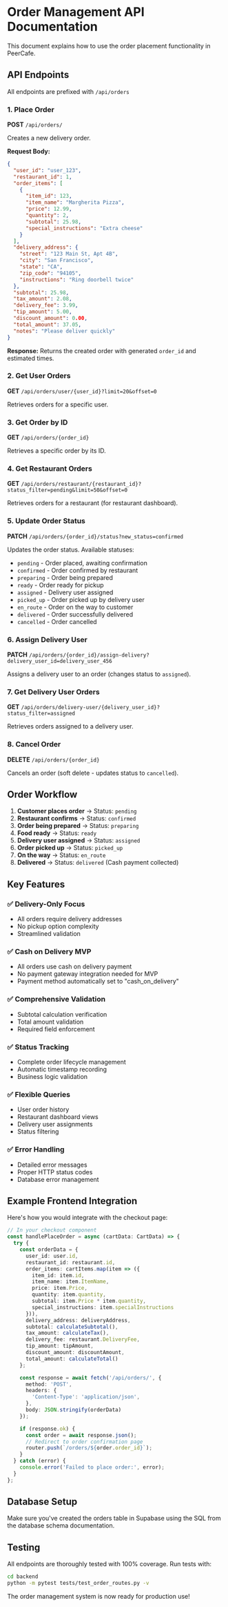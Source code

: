 # Order Management API Documentation

This document explains how to use the order placement functionality in PeerCafe.

## API Endpoints

All endpoints are prefixed with `/api/orders`

### 1. Place Order
**POST** `/api/orders/`

Creates a new delivery order.

**Request Body:**
```json
{
  "user_id": "user_123",
  "restaurant_id": 1,
  "order_items": [
    {
      "item_id": 123,
      "item_name": "Margherita Pizza",
      "price": 12.99,
      "quantity": 2,
      "subtotal": 25.98,
      "special_instructions": "Extra cheese"
    }
  ],
  "delivery_address": {
    "street": "123 Main St, Apt 4B",
    "city": "San Francisco",
    "state": "CA",
    "zip_code": "94105",
    "instructions": "Ring doorbell twice"
  },
  "subtotal": 25.98,
  "tax_amount": 2.08,
  "delivery_fee": 3.99,
  "tip_amount": 5.00,
  "discount_amount": 0.00,
  "total_amount": 37.05,
  "notes": "Please deliver quickly"
}
```

**Response:** Returns the created order with generated `order_id` and estimated times.

### 2. Get User Orders
**GET** `/api/orders/user/{user_id}?limit=20&offset=0`

Retrieves orders for a specific user.

### 3. Get Order by ID
**GET** `/api/orders/{order_id}`

Retrieves a specific order by its ID.

### 4. Get Restaurant Orders
**GET** `/api/orders/restaurant/{restaurant_id}?status_filter=pending&limit=50&offset=0`

Retrieves orders for a restaurant (for restaurant dashboard).

### 5. Update Order Status
**PATCH** `/api/orders/{order_id}/status?new_status=confirmed`

Updates the order status. Available statuses:
- `pending` - Order placed, awaiting confirmation
- `confirmed` - Order confirmed by restaurant
- `preparing` - Order being prepared
- `ready` - Order ready for pickup
- `assigned` - Delivery user assigned
- `picked_up` - Order picked up by delivery user
- `en_route` - Order on the way to customer
- `delivered` - Order successfully delivered
- `cancelled` - Order cancelled

### 6. Assign Delivery User
**PATCH** `/api/orders/{order_id}/assign-delivery?delivery_user_id=delivery_user_456`

Assigns a delivery user to an order (changes status to `assigned`).

### 7. Get Delivery User Orders
**GET** `/api/orders/delivery-user/{delivery_user_id}?status_filter=assigned`

Retrieves orders assigned to a delivery user.

### 8. Cancel Order
**DELETE** `/api/orders/{order_id}`

Cancels an order (soft delete - updates status to `cancelled`).

## Order Workflow

1. **Customer places order** → Status: `pending`
2. **Restaurant confirms** → Status: `confirmed`
3. **Order being prepared** → Status: `preparing`
4. **Food ready** → Status: `ready`
5. **Delivery user assigned** → Status: `assigned`
6. **Order picked up** → Status: `picked_up`
7. **On the way** → Status: `en_route`
8. **Delivered** → Status: `delivered` (Cash payment collected)

## Key Features

### ✅ **Delivery-Only Focus**
- All orders require delivery addresses
- No pickup option complexity
- Streamlined validation

### ✅ **Cash on Delivery MVP**
- All orders use cash on delivery payment
- No payment gateway integration needed for MVP
- Payment method automatically set to "cash_on_delivery"

### ✅ **Comprehensive Validation**
- Subtotal calculation verification
- Total amount validation
- Required field enforcement

### ✅ **Status Tracking**
- Complete order lifecycle management
- Automatic timestamp recording
- Business logic validation

### ✅ **Flexible Queries**
- User order history
- Restaurant dashboard views
- Delivery user assignments
- Status filtering

### ✅ **Error Handling**
- Detailed error messages
- Proper HTTP status codes
- Database error management

## Example Frontend Integration

Here's how you would integrate with the checkout page:

```typescript
// In your checkout component
const handlePlaceOrder = async (cartData: CartData) => {
  try {
    const orderData = {
      user_id: user.id,
      restaurant_id: restaurant.id,
      order_items: cartItems.map(item => ({
        item_id: item.id,
        item_name: item.ItemName,
        price: item.Price,
        quantity: item.quantity,
        subtotal: item.Price * item.quantity,
        special_instructions: item.specialInstructions
      })),
      delivery_address: deliveryAddress,
      subtotal: calculateSubtotal(),
      tax_amount: calculateTax(),
      delivery_fee: restaurant.DeliveryFee,
      tip_amount: tipAmount,
      discount_amount: discountAmount,
      total_amount: calculateTotal()
    };

    const response = await fetch('/api/orders/', {
      method: 'POST',
      headers: {
        'Content-Type': 'application/json',
      },
      body: JSON.stringify(orderData)
    });

    if (response.ok) {
      const order = await response.json();
      // Redirect to order confirmation page
      router.push(`/orders/${order.order_id}`);
    }
  } catch (error) {
    console.error('Failed to place order:', error);
  }
};
```

## Database Setup

Make sure you've created the orders table in Supabase using the SQL from the database schema documentation.

## Testing

All endpoints are thoroughly tested with 100% coverage. Run tests with:

```bash
cd backend
python -m pytest tests/test_order_routes.py -v
```

The order management system is now ready for production use!

